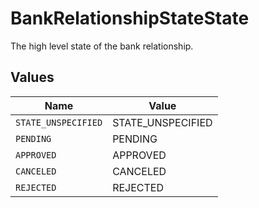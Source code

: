 # BankRelationshipStateState

The high level state of the bank relationship.


## Values

| Name                | Value               |
| ------------------- | ------------------- |
| `STATE_UNSPECIFIED` | STATE_UNSPECIFIED   |
| `PENDING`           | PENDING             |
| `APPROVED`          | APPROVED            |
| `CANCELED`          | CANCELED            |
| `REJECTED`          | REJECTED            |